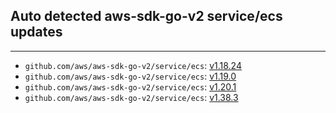 ## Auto detected aws-sdk-go-v2 service/ecs updates

---
* `github.com/aws/aws-sdk-go-v2/service/ecs`: [v1.18.24](service/ecs/CHANGELOG.md#v11824-2022-10-13)
* `github.com/aws/aws-sdk-go-v2/service/ecs`: [v1.19.0](service/ecs/CHANGELOG.md#v1190-2022-11-10)
* `github.com/aws/aws-sdk-go-v2/service/ecs`: [v1.20.1](service/ecs/CHANGELOG.md#v1201-2022-12-02)
* `github.com/aws/aws-sdk-go-v2/service/ecs`: [v1.38.3](service/ecs/CHANGELOG.md#v1383-2024-02-09)
